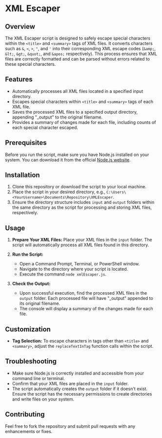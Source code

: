 # XML Escaper

## Overview
The XML Escaper script is designed to safely escape special characters within the `<title>` and `<summary>` tags of XML files. It converts characters such as `&`, `<`, `>`, `"`, and `'` into their corresponding XML escape codes (`&amp;`, `&lt;`, `&gt;`, `&quot;`, and `&apos;` respectively). This process ensures that XML files are correctly formatted and can be parsed without errors related to these special characters.

## Features
- Automatically processes all XML files located in a specified input directory.
- Escapes special characters within `<title>` and `<summary>` tags of each XML file.
- Saves the processed XML files to a specified output directory, appending "_output" to the original filename.
- Provides a summary of changes made for each file, including counts of each special character escaped.

## Prerequisites
Before you run the script, make sure you have Node.js installed on your system. You can download it from the official [Node.js website](https://nodejs.org/).

## Installation
1. Clone this repository or download the script to your local machine.
2. Place the script in your desired directory, e.g., `C:\Users\<YourUsername>\Documents\Repository\XMLEscaper`.
3. Ensure the directory structure includes `input` and `output` folders within the same directory as the script for processing and storing XML files, respectively.

## Usage
1. **Prepare Your XML Files:** Place your XML files in the `input` folder. The script will automatically process all XML files found in this directory.

2. **Run the Script:**
    - Open a Command Prompt, Terminal, or PowerShell window.
    - Navigate to the directory where your script is located.
    - Execute the command `node xmlEscaper.js`.

3. **Check the Output:**
    - Upon successful execution, find the processed XML files in the `output` folder. Each processed file will have "_output" appended to its original filename.
    - The console will display a summary of the changes made for each file.

## Customization
- **Tag Selection:** To escape characters in tags other than `<title>` and `<summary>`, adjust the `replaceTextInTag` function calls within the script.

## Troubleshooting
- Make sure Node.js is correctly installed and accessible from your command line or terminal.
- Confirm that your XML files are placed in the `input` folder.
- The script automatically creates the `output` folder if it doesn't exist. Ensure the script has the necessary permissions to create directories and write files on your system.

## Contributing
Feel free to fork the repository and submit pull requests with any enhancements or fixes.

